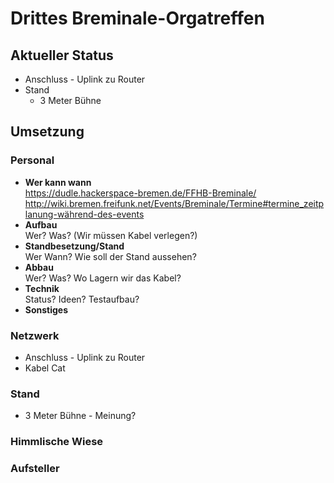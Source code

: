 # Drittes Breminale-Orgatreffen
## Aktueller Status
* Anschluss - Uplink zu Router
* Stand
  * 3 Meter Bühne

## Umsetzung
### Personal
* **Wer kann wann**  
  https://dudle.hackerspace-bremen.de/FFHB-Breminale/
  http://wiki.bremen.freifunk.net/Events/Breminale/Termine#termine_zeitplanung-während-des-events
* **Aufbau**  
  Wer? Was? (Wir müssen Kabel verlegen?)
* **Standbesetzung/Stand**  
  Wer Wann? Wie soll der Stand aussehen?
* **Abbau**  
  Wer? Was? Wo Lagern wir das Kabel?
* **Technik**  
  Status? Ideen? Testaufbau?
* **Sonstiges**

### Netzwerk
* Anschluss - Uplink zu Router
* Kabel Cat

### Stand
 * 3 Meter Bühne - Meinung?


### Himmlische Wiese

### Aufsteller